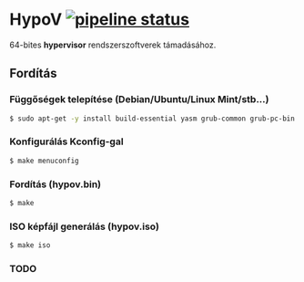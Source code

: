# HypoV [![pipeline status](https://gitlab.com/akoskovacs/HypoV/badges/master/pipeline.svg)](https://gitlab.com/akoskovacs/HypoV/commits/master)

64-bites **hypervisor** rendszerszoftverek támadásához.

## Fordítás
### Függőségek telepítése (Debian/Ubuntu/Linux Mint/stb...)
```sh
$ sudo apt-get -y install build-essential yasm grub-common grub-pc-bin xorriso libncurses-dev
```

### Konfigurálás Kconfig-gal
```sh
$ make menuconfig
```

### Fordítás (hypov.bin)
```sh
$ make
```

### ISO képfájl generálás (hypov.iso)
```sh
$ make iso
```

### TODO
